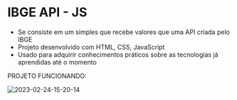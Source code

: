 # IBGE API - JS

<ul>
  <li>Se consiste em um simples que recebe valores que uma API criada pelo IBGE</li>
  <li>Projeto desenvolvido com HTML, CSS, JavaScript</li>
  <li>Usado para adquirir conhecimentos práticos sobre as tecnologias já aprendidas até o momento</li>
</ul>

PROJETO FUNCIONANDO: 

![2023-02-24-15-20-14](https://user-images.githubusercontent.com/96451066/221263090-98e79945-bd48-4c7d-b67f-c619d6ee86c6.gif)
